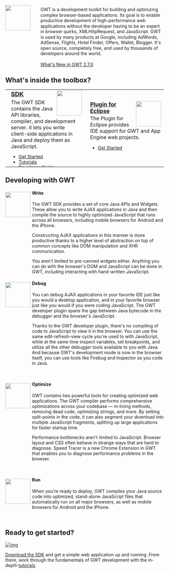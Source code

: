 <style>

div.diagram img {
  margin: 20px;
}

.contents {
  border: none;
}

.contents td {
  border: none;
}

.contents .header {
  font-weight: bold;
}

.flow-img {
  float: left;
  margin: 5px 0px 10px 0px;
  width: 80px;
  height: 80px;
}

.flow {
  margin-left: 85px;
}

.gwt-tools {
  margin-left: 90px;
}

.gwt-tools-head {
  font-weight: bold;
  font-size: 110%;
  margin-bottom: 0.2em;
}
</style>

<img src="images/gwt-sm.png" style="float: left;" height="80" width="80" />

<div style="margin-left: 112px; ">
  <div style="padding-top: 5px; line-height: 125%;">
    GWT is a development toolkit for building and optimizing
    complex browser-based applications. Its goal is to enable productive development of high-performance web
    applications without the developer having to be an expert in browser quirks,
    XMLHttpRequest, and JavaScript. GWT is used by many products at Google,
    including AdWords, AdSense, Flights, Hotel Finder, Offers, Wallet, Blogger. It's open source,
    completely free, and used by thousands of developers around the world.
  </div>
  <br/>
  <div>
    <a href="doc/latest/ReleaseNotes.html">What's New in GWT 2.7.0</a>
  </div>
</div>

## What's inside the toolbox?

<table width="100%" class="columns">
  <tr>
    <td width="50%">
      <a href="learnmore-sdk.html">
        <img src="images/sdk-sm.png" style="float: right; width: 80px; height: 80px; border: 0px none;"/>
      </a>
      <div class="gwt-tools" style="margin-left: 10px;">
        <div class="gwt-tools-head"><a class="gwt-tools-head" href="learnmore-sdk.html">SDK</a></div>
        The GWT SDK contains the Java API libraries, compiler, and development
        server. It lets you write client-side applications in Java and deploy
        them as JavaScript.
        <ul style="font-size: 90%; margin-bottom: -1em;">
          <li><a href="gettingstarted.html">Get Started</a></li>
          <li><a href="doc/latest/tutorial/index.html">Tutorials</a></li>
          <li><a href="doc/latest/DevGuide.html">Developer Guide</a></li>
        </ul>
      </div>
    </td>
    <td width="50%">
      <a href="https://developers.google.com/eclipse/index">
      <img src="https://developers.google.com/eclipse/images/google-plugin.png" style="float: right; width:
      80px; height: 80px; border: 0px none;">
      </a>
      <div class="gwt-tools" style="margin-left: 10px;">
        <div class="gwt-tools-head"><a href="https://developers.google.com/eclipse/index">Plugin for Eclipse</a></div>
        The Plugin for Eclipse provides IDE support for GWT and
        App Engine web projects. 
        <ul style="font-size: 90%;">
          <li><a href="usingeclipse.html">Get Started</a></li>
        </ul>
      </div>
    </td>
  </tr>
</table>

## Developing with GWT <a id="how"></a>

<div>
  <img src="images/flow1-sm.png" class="flow-img"/>
  <div class="flow">
    <h4>Write</h4>
    <p>
    The GWT SDK provides a set of core Java APIs and Widgets. These allow you to
    write AJAX applications in Java and then compile the source to highly optimized JavaScript that runs across
    all browsers, including mobile browsers for Android and the iPhone.
    </p>
    <p>
    Constructing AJAX applications in this manner is more productive thanks
    to a higher level of abstraction on top of common concepts like DOM
    manipulation and XHR communication.
    </p>
    <p>
    You aren't limited to pre-canned widgets either. Anything you can do with the
    browser's DOM and JavaScript can be done in GWT, including interacting with
    hand-written JavaScript.
    </p>
  </div>
</div>

<div>
  <img src="images/flow3-sm.png" class="flow-img"/>
  <div class="flow">
    <h4>Debug</h4>
    <p>
    You can debug AJAX applications in your favorite IDE just like
    you would a desktop application, and in your favorite browser just like you
    would if you were coding JavaScript. The GWT developer plugin spans
    the gap between Java bytecode in the  debugger and the browser's JavaScript.
    </p>
    <p>
    Thanks to the GWT developer plugin, there's no compiling of code to
    JavaScript to view it in the browser. You can
    use the same edit-refresh-view cycle you're used to with JavaScript,
    while at the same time inspect variables, set breakpoints,
    and utilize all the other debugger tools available to you with Java. And because GWT's
    development mode is now in the browser itself, you can use tools like Firebug and Inspector
    as you code in Java.
    </p>
  </div>
</div>
<br/>

<div>
  <img src="images/flow2-sm.png" class="flow-img"/>
  <div class="flow">
    <h4>Optimize</h4>
    <p>
      GWT contains two powerful tools for creating optimized
      web applications. The GWT compiler performs comprehensive optimizations
      across your codebase &mdash; in-lining methods, removing dead code, optimizing
      strings, and more. By setting split-points in the code, it can also segment your download
      into multiple JavaScript fragments, splitting up large applications for faster startup time.
   </p>
   <p>
     Performance bottlenecks aren't limited to JavaScript. Browser layout
     and CSS often behave in strange ways that are hard to diagnose.
     Speed Tracer is a new Chrome Extension in GWT that
     enables you to diagnose performance problems in the browser.
   </p>
  </div>
</div>
<br/>

<div>
  <img src="images/flow4-sm.png" class="flow-img"/>
  <div class="flow">
    <h4>Run</h4>
    <p>
    When you're ready to deploy, GWT compiles your Java source code
    into optimized, stand-alone JavaScript files that automatically
    run on all major browsers, as well as mobile browsers for Android and the iPhone. 
    </p>
  </div>
</div>
<br/>

## Ready to get started?

[![img](images/arrow-md.png)](gettingstarted.html)

[Download the SDK](gettingstarted.html) and get a simple web application up and running. From there, work through the fundamentals of GWT development with the in-depth [tutorials](doc/latest/tutorial/index.html).
